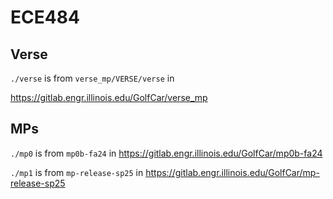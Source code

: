 # ECE484

## Verse

`./verse` is from `verse_mp/VERSE/verse` in

https://gitlab.engr.illinois.edu/GolfCar/verse_mp

## MPs

`./mp0` is from `mp0b-fa24` in
https://gitlab.engr.illinois.edu/GolfCar/mp0b-fa24

`./mp1` is from `mp-release-sp25` in
https://gitlab.engr.illinois.edu/GolfCar/mp-release-sp25